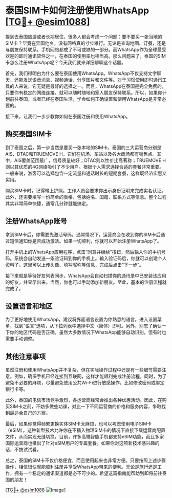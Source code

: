 # 泰国SIM卡如何注册使用WhatsApp [[TG💪+ @esim1088](https://t.me/s/esim1088)]

提到去泰国旅游或者长期居住，很多人都会考虑一个问题：要不要买一张当地的SIM卡？毕竟在异国他乡，没有网络真的寸步难行。无论是查询地图、订餐，还是与朋友保持联系，手机网络都成了不可或缺的一部分。而WhatsApp作为全球最受欢迎的即时通讯软件之一，在泰国的使用率也相当高。那么问题来了，泰国的SIM卡怎么注册WhatsApp呢？今天我们就来详细聊聊这个话题。

首先，我们得明白为什么要在泰国使用WhatsApp。WhatsApp不仅支持文字聊天，还能发送语音消息、视频通话、分享图片和文件等。对于习惯使用即时通讯工具的人来说，它无疑是最好的选择之一。而且，WhatsApp在泰国是完全免费的，只要你有稳定的网络连接，就可以随时随地和家人朋友保持联系。所以，如果你计划前往泰国，或者已经在泰国生活，学会如何正确设置和使用WhatsApp是非常必要的。

接下来，让我们一步步教你如何在泰国注册和使用WhatsApp。

## 购买泰国SIM卡

到了泰国之后，第一步当然是要买一张本地的SIM卡。泰国的三大运营商分别是AIS、DTAC和TRUEMOVE H，它们在机场、车站以及各大商场都有销售点。其中，AIS覆盖范围最广，信号质量较好；DTAC则以性价比高著称；TRUEMOVE H则以其优质的4G网络吸引了不少用户。根据个人需求选择合适的套餐非常重要。一般来说，游客可以选择包含一定流量和通话时长的短期套餐，这样既经济实惠又实用。

购买SIM卡时，记得带上护照。工作人员会要求你出示身份证明来完成实名认证。此外，还需要填写一份简单的表格，包括姓名、国籍、联系方式等信息。整个过程其实非常简单快捷，通常几分钟就能搞定。

## 注册WhatsApp账号

拿到SIM卡后，你需要先激活号码。通常情况下，运营商会在收到你的SIM卡后通过短信通知你是否成功激活。如果一切顺利，你就可以开始注册WhatsApp了。

打开手机上的WhatsApp应用程序，点击“同意并继续”按钮，然后输入你的手机号码。系统会自动发送一条验证码到你的手机上。输入验证码后，你就可以创建个人资料了。这里可以上传头像、填写昵称等信息，完成后点击“下一步”。

接下来就是等待好友列表同步。WhatsApp会自动扫描你的通讯录中已安装该应用的好友，并显示出来。当然，你也可以手动添加新朋友。至此，基本的注册流程就完成了。

## 设置语言和地区

为了更好地使用WhatsApp，建议将界面语言设置为你熟悉的语言。进入设置菜单，找到“语言”选项，从下拉列表中选择中文（简体）即可。另外，别忘了确认一下你的地区代码是否正确。虽然大多数情况下WhatsApp能够自动识别，但有时也需要手动调整。

## 其他注意事项

虽然注册和使用WhatsApp并不复杂，但在实际操作过程中还是有一些细节需要注意。例如，确保手机已经连接到互联网，这样才能顺利完成注册流程。同时，为了避免不必要的麻烦，尽量避免使用公共Wi-Fi进行敏感操作，比如修改密码或绑定银行卡等。

此外，泰国的电信市场竞争激烈，各运营商经常会推出各种优惠活动。因此，在购买SIM卡之前，不妨多做些功课，对比一下不同运营商的价格和服务内容，争取找到最适合自己的方案。

最后，如果你觉得频繁更换实体SIM卡太麻烦，也可以考虑使用电子SIM卡（eSIM）。这种新型技术允许你在不插入物理SIM卡的情况下直接下载运营商配置文件，从而实现无缝切换。目前，许多高端智能手机都支持eSIM功能，而且多家国际运营商也推出了针对eSIM用户的专属套餐。如果你对这项新技术感兴趣的话，不妨试试看。

总之，泰国的SIM卡不仅价格便宜，而且使用起来也非常方便。只要按照上述步骤操作，相信很快就能顺利注册并享受WhatsApp带来的便利。无论是旅行还是工作，拥有一个稳定的通讯渠道都是必不可少的。希望这篇指南能帮助到即将前往泰国的朋友！

[[TG💪+ @esim1088](https://t.me/s/esim1088) ![Image](https://i.postimg.cc/4NQfJmqS/Snipaste-2025-05-13-00-14-12.png)]